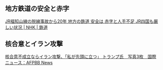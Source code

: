 ## 地方鉄道の安全と赤字

[JR福知山線の脱線事故から20年 地方の鉄道 安全は 赤字と人手不足 JR四国も厳しい状況 | NHK | 鉄道](https://www3.nhk.or.jp/news/html/20250425/k10014789671000.html)

## 核合意とイラン攻撃

[核合意不成立ならイラン攻撃、「私が先頭に立つ」 トランプ氏　写真3枚　国際ニュース：AFPBB News](https://www.afpbb.com/articles/-/3575091)

